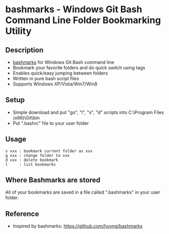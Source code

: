 bashmarks - Windows Git Bash Command Line Folder Bookmarking Utility
====================================================================

Description
-----------
 - [bashmarks](https://github.com/huyng/bashmarks) for Windows Git Bash command line
 - Bookmark your favorite folders and do quick switch using tags
 - Enables quick/easy jumping between folders
 - Written in pure bash script files
 - Supports Windows XP/Vista/Win7/Win8

Setup
-----
 - Simple download and put "go", "l", "s", "d" scripts into C:\Program Files (x86)\Git\bin
 - Put ".bashrc" file to your user folder

Usage
-----
    s xxx : bookmark current folder as xxx
    g xxx : change folder to xxx
    d xxx : delete bookmark
    l     : list bookmarks

Where Bashmarks are stored
--------------------------
    
All of your bookmarks are saved in a file called ".bashmarks" in your user folder.

Reference
---------
 - Inspired by bashmarks: https://github.com/huyng/bashmarks

